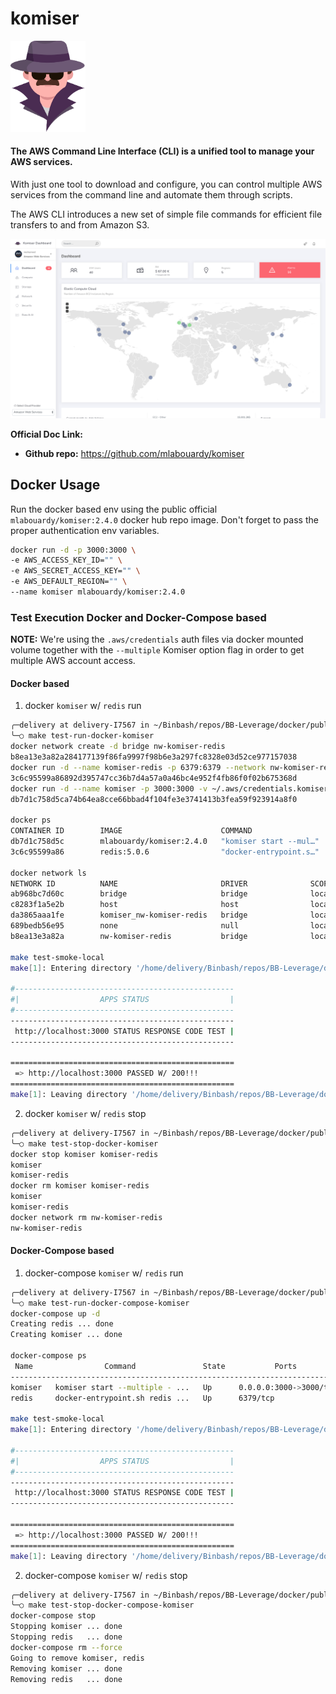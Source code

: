 # komiser

<div align="left">
  <img src="https://raw.githubusercontent.com/binbashar/public-docker-images/master/komiser/figures/komiser-logo.png" alt="leverage-circleci" width="120"/>
</div>

#### The AWS Command Line Interface (CLI) is a unified tool to manage your AWS services.

With just one tool to download and configure, you can control multiple AWS services from the command line and automate them through scripts.

The AWS CLI introduces a new set of simple file commands for efficient file transfers to and from Amazon S3.

<div align="left">
  <img src="https://raw.githubusercontent.com/binbashar/public-docker-images/master/komiser/figures/komiser-dashboard.png" alt="leverage-circleci" width="1000"/>
</div>

**Official Doc Link:**

- **Github repo:** https://github.com/mlabouardy/komiser

## Docker Usage

Run the docker based env using the public official `mlabouardy/komiser:2.4.0` docker hub repo image.
Don't forget to pass the proper authentication env variables.

```bash
docker run -d -p 3000:3000 \
-e AWS_ACCESS_KEY_ID="" \
-e AWS_SECRET_ACCESS_KEY="" \
-e AWS_DEFAULT_REGION="" \
--name komiser mlabouardy/komiser:2.4.0
```

### Test Execution Docker and Docker-Compose based

**NOTE:** We're using the `.aws/credentials` auth files via docker mounted volume together with the `--multiple` Komiser
option flag in order to get multiple AWS account access.

#### Docker based

1. docker `komiser` w/ `redis` run
```bash
╭─delivery at delivery-I7567 in ~/Binbash/repos/BB-Leverage/docker/public-docker-images/komiser on BBL-137-docker-scoutsuite-awscli-komiser✘✘✘ using ‹› 19-10-24 - 20:44:33
╰─○ make test-run-docker-komiser
docker network create -d bridge nw-komiser-redis
b8ea13e3a82a284177139f86fa9997f98b6e3a297fc8328e03d52ce977157038
docker run -d --name komiser-redis -p 6379:6379 --network nw-komiser-redis redis:5.0.6
3c6c95599a86892d395747cc36b7d4a57a0a46bc4e952f4fb86f0f02b675368d
docker run -d --name komiser -p 3000:3000 -v ~/.aws/credentials.komiser:/root/.aws/credentials --network nw-komiser-redis mlabouardy/komiser:2.4.0 --multiple --redis komiser-redis:6379 --duration 30;
db7d1c758d5ca74b64ea8cce66bbad4f104fe3e3741413b3fea59f923914a8f0

docker ps
CONTAINER ID        IMAGE                      COMMAND                  CREATED             STATUS                  PORTS                    NAMES
db7d1c758d5c        mlabouardy/komiser:2.4.0   "komiser start --mul…"   1 second ago        Up Less than a second   0.0.0.0:3000->3000/tcp   komiser
3c6c95599a86        redis:5.0.6                "docker-entrypoint.s…"   3 seconds ago       Up 1 second             0.0.0.0:6379->6379/tcp   komiser-redis

docker network ls
NETWORK ID          NAME                       DRIVER              SCOPE
ab968bc7d60c        bridge                     bridge              local
c8283f1a5e2b        host                       host                local
da3865aaa1fe        komiser_nw-komiser-redis   bridge              local
689bedb56e95        none                       null                local
b8ea13e3a82a        nw-komiser-redis           bridge              local

make test-smoke-local
make[1]: Entering directory '/home/delivery/Binbash/repos/BB-Leverage/docker/public-docker-images/komiser'

#-------------------------------------------------
#|                  APPS STATUS                  |
#-------------------------------------------------
--------------------------------------------------
 http://localhost:3000 STATUS RESPONSE CODE TEST |
--------------------------------------------------

==================================================
 => http://localhost:3000 PASSED W/ 200!!!
==================================================
make[1]: Leaving directory '/home/delivery/Binbash/repos/BB-Leverage/docker/public-docker-images/komiser'
```

2. docker `komiser` w/ `redis` stop
```bash
╭─delivery at delivery-I7567 in ~/Binbash/repos/BB-Leverage/docker/public-docker-images/komiser on BBL-137-docker-scoutsuite-awscli-komiser✘✘✘ using ‹› 19-10-24 - 20:44:40
╰─○ make test-stop-docker-komiser
docker stop komiser komiser-redis
komiser
komiser-redis
docker rm komiser komiser-redis
komiser
komiser-redis
docker network rm nw-komiser-redis
nw-komiser-redis
```

#### Docker-Compose based

1. docker-compose `komiser` w/ `redis` run
```bash
╭─delivery at delivery-I7567 in ~/Binbash/repos/BB-Leverage/docker/public-docker-images/komiser on BBL-137-docker-scoutsuite-awscli-komiser✘✘✘ using ‹› 19-10-24 - 20:46:56
╰─○ make test-run-docker-compose-komiser
docker-compose up -d
Creating redis ... done
Creating komiser ... done

docker-compose ps
 Name                Command               State           Ports
-------------------------------------------------------------------------
komiser   komiser start --multiple - ...   Up      0.0.0.0:3000->3000/tcp
redis     docker-entrypoint.sh redis ...   Up      6379/tcp

make test-smoke-local
make[1]: Entering directory '/home/delivery/Binbash/repos/BB-Leverage/docker/public-docker-images/komiser'

#-------------------------------------------------
#|                  APPS STATUS                  |
#-------------------------------------------------
--------------------------------------------------
 http://localhost:3000 STATUS RESPONSE CODE TEST |
--------------------------------------------------

==================================================
 => http://localhost:3000 PASSED W/ 200!!!
==================================================
make[1]: Leaving directory '/home/delivery/Binbash/repos/BB-Leverage/docker/public-docker-images/komiser'
```

2. docker-compose `komiser` w/ `redis` stop
```bash
╭─delivery at delivery-I7567 in ~/Binbash/repos/BB-Leverage/docker/public-docker-images/komiser on BBL-137-docker-scoutsuite-awscli-komiser✘✘✘ using ‹› 19-10-24 - 20:47:05
╰─○ make test-stop-docker-compose-komiser
docker-compose stop
Stopping komiser ... done
Stopping redis   ... done
docker-compose rm --force
Going to remove komiser, redis
Removing komiser ... done
Removing redis   ... done
```
